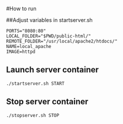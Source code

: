 #How to run

##Adjust variables in startserver.sh
```
PORTS="8080:80"
LOCAL_FOLDER="$PWD/public-html/"
REMOTE_FOLDER="/usr/local/apache2/htdocs/"
NAME=local_apache
IMAGE=httpd
```

## Launch server container
```
./startserver.sh START
```

## Stop server container
```
./stopserver.sh STOP
```
